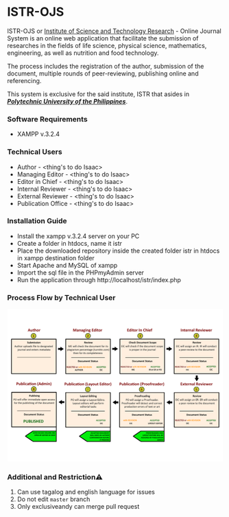 # ISTR-OJS

ISTR-OJS or [Institute of Science and Technology Research](https://www.pup.edu.ph/research/istr/) - Online Journal System is an online web application that facilitate the submission of researches in the fields of life science, physical science, mathematics, engineering, as well as nutrition and food technology.

The process includes the registration of the author, submission of the document, multiple rounds of peer-reviewing, publishing online and referencing.

This system is exclusive for the said institute, ISTR that asides in [**_Polytechnic University of the Philippines_**](https://www.pup.edu.ph).

### Software Requirements

* XAMPP v.3.2.4

### Technical Users

* Author  - <thing's to do Isaac>
* Managing Editor - <thing's to do Isaac> 
* Editor in Chief - <thing's to do Isaac>
* Internal Reviewer - <thing's to do Isaac> 
* External Reviewer - <thing's to do Isaac>
* Publication Office - <thing's to do Isaac>


### Installation Guide

* Install the xampp v.3.2.4 server on your PC
* Create a folder in htdocs, name it istr
* Place the downloaded repository inside the created folder istr in htdocs in xampp destination folder
* Start Apache and MySQL of xampp
* Import the sql file in the PHPmyAdmin server
* Run the application through http://localhost/istr/index.php

### Process Flow by Technical User

![OJSFlow](https://github.com/exclusiveandy/ISTR-OJS/blob/master/img/OJS%20Flow%20New.png)


### Additional and Restriction⚠️ 

1. Can use tagalog and english language for issues
2. Do not edit ``master`` branch
3. Only exclusiveandy can merge pull request
